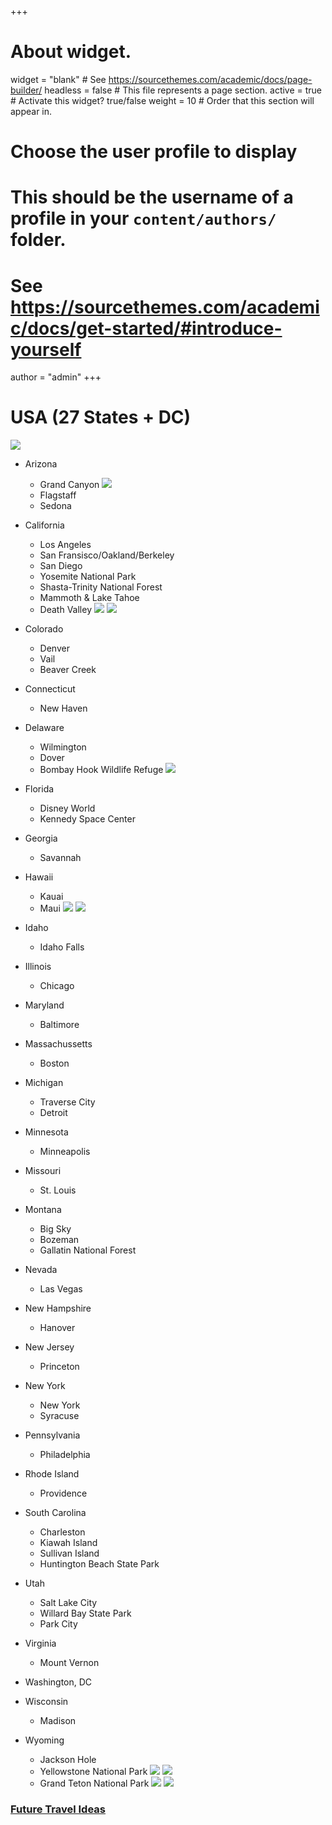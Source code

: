 +++
# About widget.
widget = "blank"  # See https://sourcethemes.com/academic/docs/page-builder/
headless = false  # This file represents a page section.
active = true  # Activate this widget? true/false
weight = 10  # Order that this section will appear in.

# Choose the user profile to display
# This should be the username of a profile in your `content/authors/` folder.
# See https://sourcethemes.com/academic/docs/get-started/#introduce-yourself
author = "admin"
+++

# USA (27 States + DC)

![](/img/states.png)

* Arizona
    - Grand Canyon
    ![](/img/GrandCanyon1.jpg)
    - Flagstaff
    - Sedona
* California
    - Los Angeles
    - San Fransisco/Oakland/Berkeley
    - San Diego
    - Yosemite National Park
    - Shasta-Trinity National Forest
    - Mammoth & Lake Tahoe
    - Death Valley
    ![](/img/deathvalley1.jpg)
    ![](/img/deathvalley2.jpg)
    
* Colorado
    - Denver
    - Vail
    - Beaver Creek
* Connecticut
    - New Haven
* Delaware
    - Wilmington
    - Dover
    - Bombay Hook Wildlife Refuge
    ![](/img/delaware_bombay_hook.jpg)
    
* Florida
    - Disney World
    - Kennedy Space Center
* Georgia
    - Savannah
* Hawaii
    - Kauai
    - Maui
    ![](/img/maui1.jpg)
    ![](/img/maui2.jpg)
* Idaho
    - Idaho Falls
* Illinois
    - Chicago
* Maryland
    - Baltimore
* Massachussetts
    - Boston
* Michigan
    - Traverse City
    - Detroit
* Minnesota
    - Minneapolis
* Missouri
    - St. Louis
* Montana
    - Big Sky
    - Bozeman
    - Gallatin National Forest
* Nevada
    - Las Vegas
* New Hampshire
    - Hanover
* New Jersey
    - Princeton
* New York
    - New York
    - Syracuse
* Pennsylvania
   - Philadelphia
* Rhode Island
    - Providence
* South Carolina
    - Charleston
    - Kiawah Island
    - Sullivan Island
    - Huntington Beach State Park
* Utah
    - Salt Lake City
    - Willard Bay State Park
    - Park City
* Virginia
    - Mount Vernon
* Washington, DC
* Wisconsin
    - Madison
* Wyoming
    - Jackson Hole
    - Yellowstone National Park
    ![](/img/Yellowstone1.jpg)
    ![](/img/Yellowstone2.jpg)
    - Grand Teton National Park
    ![](/img/Teton1.jpg)
    ![](/img/Teton2.jpg)

### [Future Travel Ideas](/travel_plans_usa/)

